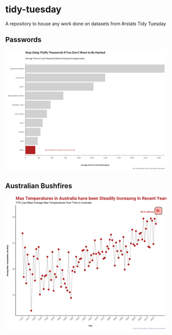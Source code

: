 # tidy-tuesday
A repository to house any work done on datasets from #rstats Tidy Tuesday

## Passwords

![alt text](https://github.com/jasonsk86/tidy-tuesday/blob/master/2020-wk2-passwords/passwords.png)

## Australian Bushfires

![alt text](https://github.com/jasonsk86/tidy-tuesday/blob/master/2020-wk1-australian-bushfires/aus_temperature_trend.png)
